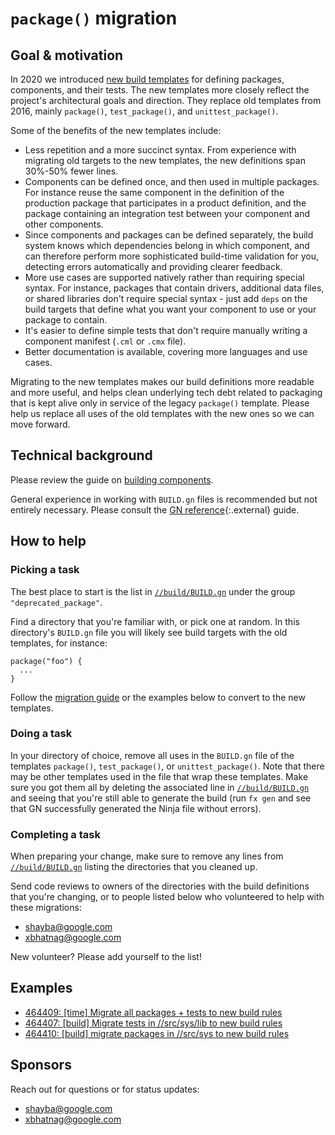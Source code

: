 # `package()` migration

## Goal & motivation

In 2020 we introduced [new build templates][building-components] for defining
packages, components, and their tests. The new templates more closely reflect
the project's architectural goals and direction. They replace old templates from
2016, mainly `package()`, `test_package()`, and `unittest_package()`.

Some of the benefits of the new templates include:

*   Less repetition and a more succinct syntax. From experience with migrating
    old targets to the new templates, the new definitions span 30%-50% fewer
    lines.
*   Components can be defined once, and then used in multiple packages. For
    instance reuse the same component in the definition of the production
    package that participates in a product definition, and the package
    containing an integration test between your component and other components.
*   Since components and packages can be defined separately, the build system
    knows which dependencies belong in which component, and can therefore
    perform more sophisticated build-time validation for you, detecting errors
    automatically and providing clearer feedback.
*   More use cases are supported natively rather than requiring special syntax.
    For instance, packages that contain drivers, additional data files, or
    shared libraries don't require special syntax - just add `deps` on the build
    targets that define what you want your component to use or your package to
    contain.
*   It's easier to define simple tests that don't require manually writing a
    component manifest (`.cml` or `.cmx` file).
*   Better documentation is available, covering more languages and use cases.

Migrating to the new templates makes our build definitions more readable and
more useful, and helps clean underlying tech debt related to packaging that is
kept alive only in service of the legacy `package()` template. Please help us
replace all uses of the old templates with the new ones so we can move forward.

## Technical background

Please review the guide on [building components][building-components].

General experience in working with `BUILD.gn` files is recommended but not
entirely necessary.
Please consult the [GN reference][gn-reference]{:.external} guide.

## How to help

### Picking a task

The best place to start is the list in
[`//build/BUILD.gn`](/build/BUILD.gn)
under the group `"deprecated_package"`.

Find a directory that you're familiar with, or pick one at random.
In this directory's `BUILD.gn` file you will likely see build targets with the
old templates, for instance:

```gn
package("foo") {
  ...
}
```

Follow the [migration guide][migration-guide] or the examples below to convert
to the new templates.

### Doing a task

In your directory of choice, remove all uses in the `BUILD.gn` file of the
templates `package()`, `test_package()`, or `unittest_package()`. Note that
there may be other templates used in the file that wrap these templates. Make
sure you got them all by deleting the associated line in
[`//build/BUILD.gn`](/build/BUILD.gn)
and seeing that you're still able to generate the build (run `fx gen` and see
that GN successfully generated the Ninja file without errors).

### Completing a task

When preparing your change, make sure to remove any lines from
[`//build/BUILD.gn`](/build/BUILD.gn)
listing the directories that you cleaned up.

Send code reviews to owners of the directories with the build definitions that
you're changing, or to people listed below who volunteered to help with these
migrations:

*   shayba@google.com
*   xbhatnag@google.com

New volunteer? Please add yourself to the list!

## Examples

*   [464409: [time] Migrate all packages + tests to new build rules](https://fuchsia-review.googlesource.com/c/fuchsia/+/464409)
*   [464407: [build] Migrate tests in //src/sys/lib to new build rules](https://fuchsia-review.googlesource.com/c/fuchsia/+/464407)
*   [464410: [build] migrate packages in //src/sys to new build rules](https://fuchsia-review.googlesource.com/c/fuchsia/+/464410)

## Sponsors

Reach out for questions or for status updates:

*   shayba@google.com
*   xbhatnag@google.com

[building-components]: /docs/development/components/build.md
[gn-reference]: https://gn.googlesource.com/gn/+/master/docs/reference.md
[migration-guide]: /docs/development/components/build.md#migrating_from_legacy_package
